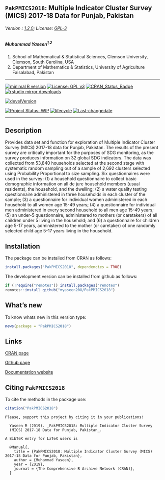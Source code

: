 
## `PakPMICS2018`: Multiple Indicator Cluster Survey (MICS) 2017-18 Data for Punjab, Pakistan

###### Version : [1.2.0](https://myaseen208.com/PakPMICS2018/); License: [GPL-3](https://www.r-project.org/Licenses/)

##### *Muhammad Yaseen<sup>1,2</sup>*

1.  School of Mathematical & Statistical Sciences, Clemson University,
    Clemson, South Carolina, USA
2.  Department of Mathematics & Statistics, University of Agriculture
    Faisalabad, Pakistan

------------------------------------------------------------------------

[![minimal R
version](https://img.shields.io/badge/R%3E%3D-3.5.0-6666ff.svg)](https://cran.r-project.org/)
[![License: GPL
v3](https://img.shields.io/badge/License-GPL%20v3-blue.svg)](https://www.gnu.org/licenses/gpl-3.0)
[![CRAN_Status_Badge](https://www.r-pkg.org/badges/version-last-release/PakPMICS2018)](https://cran.r-project.org/package=PakPMICS2018)
[![rstudio mirror
downloads](https://cranlogs.r-pkg.org/badges/grand-total/PakPMICS2018?color=green)](https://CRAN.R-project.org/package=PakPMICS2018)
<!-- [![packageversion](https://img.shields.io/badge/Package%20version-0.2.3.3-orange.svg)](https://github.com/myaseen208/PakPMICS2018) -->

[![develVersion](https://img.shields.io/badge/devel%20version-1.1.0-orange.svg)](https://github.com/myaseen208/PakPMICS2018)

<!-- [![GitHub Download Count](https://github-basic-badges.herokuapp.com/downloads/myaseen208/PakPMICS2018/total.svg)] -->

[![Project Status:
WIP](http://www.repostatus.org/badges/latest/inactive.svg)](https://www.repostatus.org/#inactive)
[![lifecycle](https://img.shields.io/badge/lifecycle-stable-brightgreen.svg)](https://lifecycle.r-lib.org/articles/stages.html#stable)
[![Last-changedate](https://img.shields.io/badge/last%20change-2024--11--10-yellowgreen.svg)](https://github.com/myaseen208/PakPMICS2018)

------------------------------------------------------------------------

## Description

Provides data set and function for exploration of Multiple Indicator
Cluster Survey (MICS) 2017-18 data for Punjab, Pakistan. The results of
the present survey are critically important for the purposes of SDG
monitoring, as the survey produces information on 32 global SDG
indicators. The data was collected from 53,840 households selected at
the second stage with systematic random sampling out of a sample of
2,692 clusters selected using Probability Proportional to size sampling.
Six questionnaires were used in the survey: (1) a household
questionnaire to collect basic demographic information on all de jure
household members (usual residents), the household, and the dwelling;
(2) a water quality testing questionnaire administered in three
households in each cluster of the sample; (3) a questionnaire for
individual women administered in each household to all women age 15-49
years; (4) a questionnaire for individual men administered in every
second household to all men age 15-49 years; (5) an under-5
questionnaire, administered to mothers (or caretakers) of all children
under 5 living in the household; and (6) a questionnaire for children
age 5-17 years, administered to the mother (or caretaker) of one
randomly selected child age 5-17 years living in the household.

## Installation

The package can be installed from CRAN as follows:

``` r
install.packages("PakPMICS2018", dependencies = TRUE)
```

The development version can be installed from github as follows:

``` r
if (!require("remotes")) install.packages("remotes")
remotes::install_github("myaseen208/PakPMICS2018")
```

## What’s new

To know whats new in this version type:

``` r
news(package = "PakPMICS2018")
```

## Links

[CRAN page](https://cran.r-project.org/package=PakPMICS2018)

[Github page](https://github.com/myaseen208/PakPMICS2018)

[Documentation website](https://myaseen208.com/PakPMICS2018/)

## Citing `PakPMICS2018`

To cite the methods in the package use:

``` r
citation("PakPMICS2018")
```

    Please, support this project by citing it in your publications!

      Yaseen M (2019). _PakPMICS2018: Multiple Indicator Cluster Survey
      (MICS) 2017-18 Data for Punjab, Pakistan_.

    A BibTeX entry for LaTeX users is

      @Manual{,
        title = {PakPMICS2018: Multiple Indicator Cluster Survey (MICS) 2017-18 Data for Punjab, Pakistan},
        author = {Muhammad Yaseen},
        year = {2019},
        journal = {The Comprehensive R Archive Network (CRAN)},
      }
